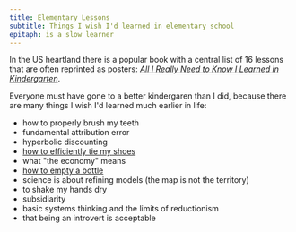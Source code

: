 ```yaml
---
title: Elementary Lessons
subtitle: Things I wish I'd learned in elementary school
epitaph: is a slow learner
---
```


In the US heartland there is a popular book with a central list of 16 lessons that are often reprinted as posters: _[All I Really Need to Know I Learned in Kindergarten](https://www.goodreads.com/book/show/34760.All_I_Really_Need_to_Know_I_Learned_in_Kindergarten)_.

Everyone must have gone to a better kindergaren than I did, because there are many things I wish I'd learned much earlier in life:

- how to properly brush my teeth
- fundamental attribution error
- hyperbolic discounting
- [how to efficiently tie my shoes](https://www.fieggen.com/shoelace/ianknot.htm)
- what "the economy" means
- [how to empty a bottle](https://physics.stackexchange.com/questions/150503/emptying-a-bottle-faster-by-swirl)
- science is about refining models (the map is not the territory)
- to shake my hands dry
- subsidiarity
- basic systems thinking and the limits of reductionism
- that being an introvert is acceptable
